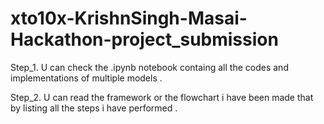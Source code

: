 # xto10x-KrishnSingh-Masai-Hackathon-project_submission

Step_1. U can check the .ipynb notebook containg all the codes and implementations of multiple models .

Step_2. U can read the framework or the flowchart i have been made that by listing all the steps i have performed .
